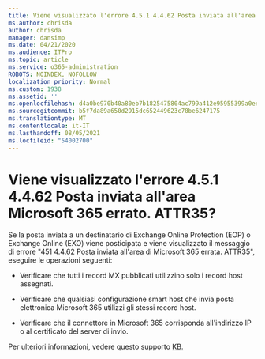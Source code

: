 ```yaml
---
title: Viene visualizzato l'errore 4.5.1 4.4.62 Posta inviata all'area Microsoft 365 errato. ATTR35?
ms.author: chrisda
author: chrisda
manager: dansimp
ms.date: 04/21/2020
ms.audience: ITPro
ms.topic: article
ms.service: o365-administration
ROBOTS: NOINDEX, NOFOLLOW
localization_priority: Normal
ms.custom: 1938
ms.assetid: ''
ms.openlocfilehash: d4a0be970b40a80eb7b1825475804ac799a412e95955399a0ee120ae0d2a12df
ms.sourcegitcommit: b5f7da89a650d2915dc652449623c78be6247175
ms.translationtype: MT
ms.contentlocale: it-IT
ms.lasthandoff: 08/05/2021
ms.locfileid: "54002700"
---
```

# <a name="are-you-seeing-error-451-4462-mail-sent-to-the-wrong-microsoft-365-region-attr35"></a>Viene visualizzato l'errore 4.5.1 4.4.62 Posta inviata all'area Microsoft 365 errato. ATTR35?

Se la posta inviata a un destinatario di Exchange Online Protection (EOP) o Exchange Online (EXO) viene posticipata e viene visualizzato il messaggio di errore "451 4.4.62 Posta inviata all'area di Microsoft 365 errata. ATTR35", eseguire le operazioni seguenti:

- Verificare che tutti i record MX pubblicati utilizzino solo i record host assegnati.

- Verificare che qualsiasi configurazione smart host che invia posta elettronica Microsoft 365 utilizzi gli stessi record host.

- Verificare che il connettore in Microsoft 365 corrisponda all'indirizzo IP o al certificato del server di invio.

Per ulteriori informazioni, vedere questo supporto [KB.](https://support.microsoft.com/help/4057301/attr35-response-code-when-mail-is-sent-to-eop-exo)
